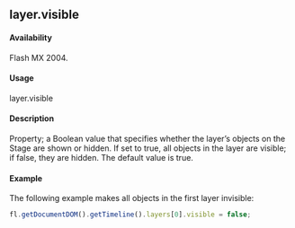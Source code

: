## layer.visible

#### Availability

Flash MX 2004.

#### Usage

layer.visible

#### Description

Property; a Boolean value that specifies whether the layer’s objects on the Stage are shown or hidden. If set to true, all objects in the layer are visible; if false, they are hidden. The default value is true.

#### Example

The following example makes all objects in the first layer invisible:

```javascript
fl.getDocumentDOM().getTimeline().layers[0].visible = false;
```